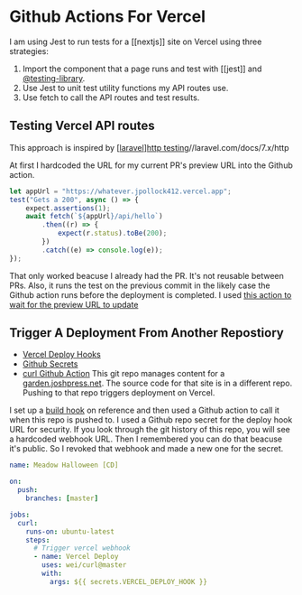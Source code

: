 # Github Actions For Vercel

I am using Jest to run tests for a [[nextjs]] site on Vercel using three strategies:

1. Import the component that a page runs and test with [[jest]] and [@testing-library](https://testing-library.com/docs/react-testing-library/intro).
2. Use Jest to unit test utility functions my API routes use.
3. Use fetch to call the API routes and test results.

## Testing Vercel API routes

This approach is inspired by [[laravel]][http testing](https://laravel.com/docs/7.x/http-tests)//laravel.com/docs/7.x/http

At first I hardcoded the URL for my current PR's preview URL into the Github action.

```js
let appUrl = "https://whatever.jpollock412.vercel.app";
test("Gets a 200", async () => {
	expect.assertions(1);
	await fetch(`${appUrl}/api/hello`)
		.then((r) => {
			expect(r.status).toBe(200);
		})
		.catch((e) => console.log(e));
});
```

That only worked beacuse I already had the PR. It's not reusable between PRs. Also, it runs the test on the previous commit in the likely case the Github action runs before the deployment is completed. I used [this action to wait for the preview URL to update](https://github.com/patrickedqvist/wait-for-vercel-preview)

## Trigger A Deployment From Another Repostiory

- [Vercel Deploy Hooks](https://vercel.com/docs/more/deploy-hooks)
- [Github Secrets](https://docs.github.com/en/actions/reference/encrypted-secrets)
- [curl Github Action](https://github.com/marketplace/actions/github-action-for-curl)
  This git repo manages content for a [garden.joshpress.net](https://garden.joshpress.net). The source code for that site is in a different repo. Pushing to that repo triggers deployment on Vercel.

I set up a [build hook](https://vercel.com/docs/more/deploy-hooks) on reference and then used a Github action to call it when this repo is pushed to. I used a Github repo secret for the deploy hook URL for security. If you look through the git history of this repo, you will see a hardcoded webhook URL. Then I remembered you can do that beacuse it's public. So I revoked that webhook and made a new one for the secret.

```yml
name: Meadow Halloween [CD]

on:
  push:
    branches: [master]

jobs:
  curl:
    runs-on: ubuntu-latest
    steps:
      # Trigger vercel webhook
      - name: Vercel Deploy
        uses: wei/curl@master
		with:
          args: ${{ secrets.VERCEL_DEPLOY_HOOK }}
```

[//begin]: # "Autogenerated link references for markdown compatibility"
[laravel]: laravel "Laravel"
[//end]: # "Autogenerated link references"
